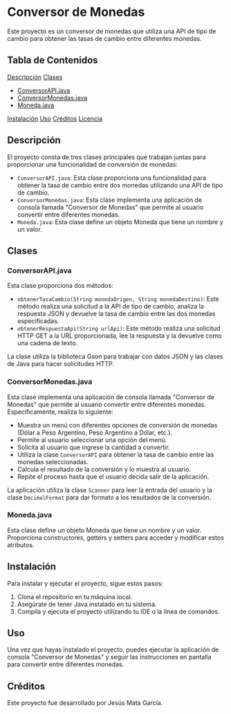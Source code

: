 # Conversor de Monedas

Este proyecto es un conversor de monedas que utiliza una API de tipo de cambio para obtener las tasas de cambio entre diferentes monedas.

## Tabla de Contenidos
 [Descripción](#descripción)
 [Clases](#clases)
   - [ConversorAPI.java](#conversorapijava)
   - [ConversorMonedas.java](#conversormonedasjava)
   - [Moneda.java](#monedajava)
 
 [Instalación](#instalación)
 [Uso](#uso)
 [Créditos](#créditos)
 [Licencia](#licencia)

## Descripción
El proyecto consta de tres clases principales que trabajan juntas para proporcionar una funcionalidad de conversión de monedas:

- `ConversorAPI.java`: Esta clase proporciona una funcionalidad para obtener la tasa de cambio entre dos monedas utilizando una API de tipo de cambio.
- `ConversorMonedas.java`: Esta clase implementa una aplicación de consola llamada "Conversor de Monedas" que permite al usuario convertir entre diferentes monedas.
- `Moneda.java`: Esta clase define un objeto Moneda que tiene un nombre y un valor.

## Clases

### ConversorAPI.java
Esta clase proporciona dos métodos:

- `obtenerTasaCambio(String monedaOrigen, String monedaDestino)`: Este método realiza una solicitud a la API de tipo de cambio, analiza la respuesta JSON y devuelve la tasa de cambio entre las dos monedas especificadas.
- `obtenerRespuestaApi(String urlApi)`: Este método realiza una solicitud HTTP GET a la URL proporcionada, lee la respuesta y la devuelve como una cadena de texto.

La clase utiliza la biblioteca Gson para trabajar con datos JSON y las clases de Java para hacer solicitudes HTTP.

### ConversorMonedas.java
Esta clase implementa una aplicación de consola llamada "Conversor de Monedas" que permite al usuario convertir entre diferentes monedas. Específicamente, realiza lo siguiente:

- Muestra un menú con diferentes opciones de conversión de monedas (Dólar a Peso Argentino, Peso Argentino a Dólar, etc.).
- Permite al usuario seleccionar una opción del menú.
- Solicita al usuario que ingrese la cantidad a convertir.
- Utiliza la clase `ConversorAPI` para obtener la tasa de cambio entre las monedas seleccionadas.
- Calcula el resultado de la conversión y lo muestra al usuario.
- Repite el proceso hasta que el usuario decida salir de la aplicación.

La aplicación utiliza la clase `Scanner` para leer la entrada del usuario y la clase `DecimalFormat` para dar formato a los resultados de la conversión.

### Moneda.java
Esta clase define un objeto Moneda que tiene un nombre y un valor. Proporciona constructores, getters y setters para acceder y modificar estos atributos.

## Instalación
Para instalar y ejecutar el proyecto, sigue estos pasos:

1. Clona el repositorio en tu máquina local.
2. Asegúrate de tener Java instalado en tu sistema.
3. Compila y ejecuta el proyecto utilizando tu IDE o la línea de comandos.

## Uso
Una vez que hayas instalado el proyecto, puedes ejecutar la aplicación de consola "Conversor de Monedas" y seguir las instrucciones en pantalla para convertir entre diferentes monedas.

## Créditos
Este proyecto fue desarrollado por Jesús Mata García.
